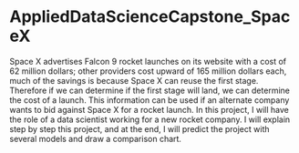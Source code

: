 # AppliedDataScienceCapstone_SpaceX
Space X advertises Falcon 9 rocket launches on its website with a cost of 62 million dollars; other providers cost upward of 165 million dollars each, much of the savings is because Space X can reuse the first stage. Therefore if we can determine if the first stage will land, we can determine the cost of a launch. This information can be used if an alternate company wants to bid against Space X for a rocket launch. 
In this project, I will have the role of a data scientist working for a new rocket company. I will explain step by step this project, and at the end, I will predict the project with several models and draw a comparison chart.

